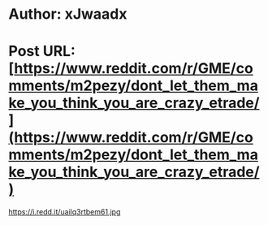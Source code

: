 # Author: xJwaadx
# Post URL: [https://www.reddit.com/r/GME/comments/m2pezy/dont_let_them_make_you_think_you_are_crazy_etrade/](https://www.reddit.com/r/GME/comments/m2pezy/dont_let_them_make_you_think_you_are_crazy_etrade/)


https://i.redd.it/uailq3rtbem61.jpg